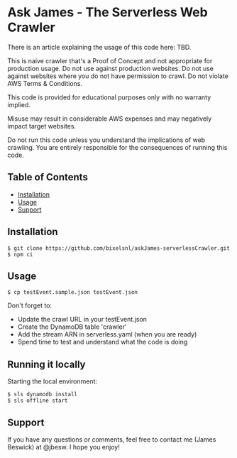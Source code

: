 # Ask James - The Serverless Web Crawler

There is an article explaining the usage of this code here: TBD.

This is naive crawler that's a Proof of Concept and not appropriate for production usage. Do not use against production websites. Do not use against websites where you do not have permission to crawl. Do not violate AWS Terms & Conditions.

This code is provided for educational purposes only with no warranty implied.

Misuse may result in considerable AWS expenses and may negatively impact target websites.

Do not run this code unless you understand the implications of web crawling. You are entirely responsible for the consequences of running this code.

## Table of Contents

- [Installation](#installation)
- [Usage](#usage)
- [Support](#support)

## Installation

```
$ git clone https://github.com/bixelsnl/askJames-serverlessCrawler.git
$ npm ci
```

## Usage

```
$ cp testEvent.sample.json testEvent.json
```

Don't forget to:

- Update the crawl URL in your testEvent.json
- Create the DynamoDB table 'crawler'
- Add the stream ARN in serverless.yaml (when you are ready)
- Spend time to test and understand what the code is doing

## Running it locally

Starting the local environment:

```
$ sls dynamodb install
$ sls offline start
```

## Support

If you have any questions or comments, feel free to contact me (James Beswick) at @jbesw. I hope you enjoy!
